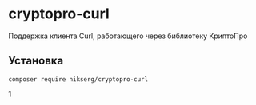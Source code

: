 # cryptopro-curl
Поддержка клиента Curl, работающего через библиотеку КриптоПро

## Установка

`composer require nikserg/cryptopro-curl`

1
